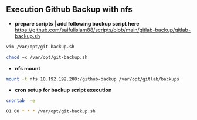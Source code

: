 ## Execution Github Backup with nfs

- **prepare scripts | add following backup script here**\
https://github.com/saifulislam88/scripts/blob/main/gitlab-backup/gitlab-backup.sh

```sh 
vim /var/opt/git-backup.sh
```         

```sh
chmod +x /var/opt/git-backup.sh
```
- **nfs mount**

```sh
mount -t nfs 10.192.192.200:/github-backup /var/opt/gitlab/backups
```

- **cron setup for backup script execution**
```sh
crontab  -e
```

```sh
01 00 * * * /var/opt/git-backup.sh
```
